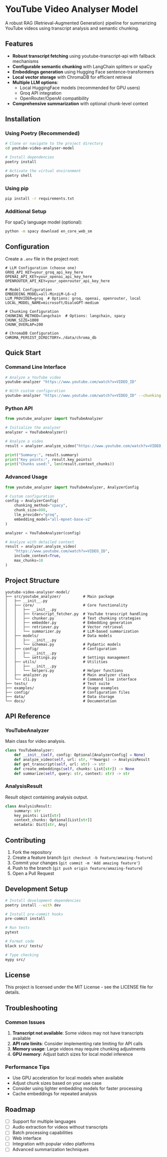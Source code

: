 # YouTube Video Analyser Model

A robust RAG (Retrieval-Augmented Generation) pipeline for summarizing YouTube videos using transcript analysis and semantic chunking.

## Features

- **Robust transcript fetching** using youtube-transcript-api with fallback mechanisms
- **Configurable semantic chunking** with LangChain splitters or spaCy
- **Embeddings generation** using Hugging Face sentence-transformers
- **Local vector storage** with ChromaDB for efficient retrieval
- **Multiple LLM options**:
  - Local HuggingFace models (recommended for GPU users)
  - Groq API integration
  - OpenRouter/OpenAI compatibility
- **Comprehensive summarization** with optional chunk-level context

## Installation

### Using Poetry (Recommended)

```bash
# Clone or navigate to the project directory
cd youtube-video-analyser-model

# Install dependencies
poetry install

# Activate the virtual environment
poetry shell
```

### Using pip

```bash
pip install -r requirements.txt
```

### Additional Setup

For spaCy language model (optional):
```bash
python -m spacy download en_core_web_sm
```

## Configuration

Create a `.env` file in the project root:

```env
# LLM Configuration (choose one)
GROQ_API_KEY=your_groq_api_key_here
OPENAI_API_KEY=your_openai_api_key_here
OPENROUTER_API_KEY=your_openrouter_api_key_here

# Model Configuration
EMBEDDING_MODEL=all-MiniLM-L6-v2
LLM_PROVIDER=groq  # Options: groq, openai, openrouter, local
LOCAL_MODEL_NAME=microsoft/DialoGPT-medium

# Chunking Configuration
CHUNKING_METHOD=langchain  # Options: langchain, spacy
CHUNK_SIZE=1000
CHUNK_OVERLAP=200

# ChromaDB Configuration
CHROMA_PERSIST_DIRECTORY=./data/chroma_db
```

## Quick Start

### Command Line Interface

```bash
# Analyze a YouTube video
youtube-analyzer "https://www.youtube.com/watch?v=VIDEO_ID"

# With custom configuration
youtube-analyzer "https://www.youtube.com/watch?v=VIDEO_ID" --chunking-method spacy --chunk-size 800
```

### Python API

```python
from youtube_analyzer import YouTubeAnalyzer

# Initialize the analyzer
analyzer = YouTubeAnalyzer()

# Analyze a video
result = analyzer.analyze_video("https://www.youtube.com/watch?v=VIDEO_ID")

print("Summary:", result.summary)
print("Key points:", result.key_points)
print("Chunks used:", len(result.context_chunks))
```

### Advanced Usage

```python
from youtube_analyzer import YouTubeAnalyzer, AnalyzerConfig

# Custom configuration
config = AnalyzerConfig(
    chunking_method="spacy",
    chunk_size=800,
    llm_provider="groq",
    embedding_model="all-mpnet-base-v2"
)

analyzer = YouTubeAnalyzer(config)

# Analyze with detailed context
result = analyzer.analyze_video(
    "https://www.youtube.com/watch?v=VIDEO_ID",
    include_context=True,
    max_chunks=10
)
```

## Project Structure

```
youtube-video-analyser-model/
├── src/youtube_analyzer/          # Main package
│   ├── __init__.py
│   ├── core/                      # Core functionality
│   │   ├── __init__.py
│   │   ├── transcript_fetcher.py  # YouTube transcript handling
│   │   ├── chunker.py             # Text chunking strategies
│   │   ├── embedder.py            # Embedding generation
│   │   ├── retriever.py           # Vector retrieval
│   │   └── summarizer.py          # LLM-based summarization
│   ├── models/                    # Data models
│   │   ├── __init__.py
│   │   └── schemas.py             # Pydantic models
│   ├── config/                    # Configuration
│   │   ├── __init__.py
│   │   └── settings.py            # Settings management
│   ├── utils/                     # Utilities
│   │   ├── __init__.py
│   │   └── helpers.py             # Helper functions
│   ├── analyzer.py                # Main analyzer class
│   └── cli.py                     # Command line interface
├── tests/                         # Test suite
├── examples/                      # Usage examples
├── config/                        # Configuration files
├── data/                          # Data storage
└── docs/                          # Documentation
```

## API Reference

### YouTubeAnalyzer

Main class for video analysis.

```python
class YouTubeAnalyzer:
    def __init__(self, config: Optional[AnalyzerConfig] = None)
    def analyze_video(self, url: str, **kwargs) -> AnalysisResult
    def get_transcript(self, url: str) -> str
    def create_embeddings(self, chunks: List[str]) -> None
    def summarize(self, query: str, context: str) -> str
```

### AnalysisResult

Result object containing analysis output.

```python
class AnalysisResult:
    summary: str
    key_points: List[str]
    context_chunks: Optional[List[str]]
    metadata: Dict[str, Any]
```

## Contributing

1. Fork the repository
2. Create a feature branch (`git checkout -b feature/amazing-feature`)
3. Commit your changes (`git commit -m 'Add amazing feature'`)
4. Push to the branch (`git push origin feature/amazing-feature`)
5. Open a Pull Request

## Development Setup

```bash
# Install development dependencies
poetry install --with dev

# Install pre-commit hooks
pre-commit install

# Run tests
pytest

# Format code
black src/ tests/

# Type checking
mypy src/
```

## License

This project is licensed under the MIT License - see the LICENSE file for details.

## Troubleshooting

### Common Issues

1. **Transcript not available**: Some videos may not have transcripts available
2. **API rate limits**: Consider implementing rate limiting for API calls
3. **Memory usage**: Large videos may require chunking adjustments
4. **GPU memory**: Adjust batch sizes for local model inference

### Performance Tips

- Use GPU acceleration for local models when available
- Adjust chunk sizes based on your use case
- Consider using lighter embedding models for faster processing
- Cache embeddings for repeated analysis

## Roadmap

- [ ] Support for multiple languages
- [ ] Audio extraction for videos without transcripts
- [ ] Batch processing capabilities
- [ ] Web interface
- [ ] Integration with popular video platforms
- [ ] Advanced summarization techniques